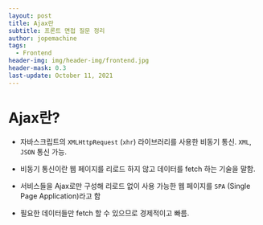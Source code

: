 ```yaml
---
layout: post
title: Ajax란
subtitle: 프론트 면접 질문 정리
author: jopemachine
tags:
  - Frontend
header-img: img/header-img/frontend.jpg
header-mask: 0.3
last-update: October 11, 2021
---
```


# Ajax란?

- 자바스크립트의 `XMLHttpRequest` (`xhr`) 라이브러리를 사용한 비동기 통신. `XML`, `JSON` 통신 가능.

- 비동기 통신이란 웹 페이지를 리로드 하지 않고 데이터를 fetch 하는 기술을 말함.

- 서비스들을 Ajax로만 구성해 리로드 없이 사용 가능한 웹 페이지를 `SPA` (Single Page Application)라고 함

- 필요한 데이터들만 fetch 할 수 있으므로 경제적이고 빠름.